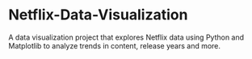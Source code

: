 # Netflix-Data-Visualization
A data visualization project that explores Netflix data using Python and Matplotlib to analyze trends in content, release years and more.
